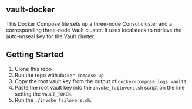 ## vault-docker

This Docker Compose file sets up a three-node Consul cluster and a corresponding three-node Vault
cluster. It uses localstack to retrieve the auto-unseal key for the Vault cluster.

## Getting Started
1. Clone this repo
2. Run the repo with `docker-compose up`
3. Copy the root vault key from the output of `docker-compose logs vault1`
4. Paste the root vault key into the `invoke_failovers.sh` script on the line setting the
`VAULT_TOKEN`.
5. Run the `./invoke_failovers.sh`.